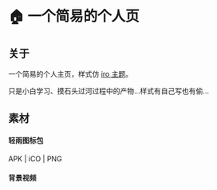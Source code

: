 
# 🏠 一个简易的个人页

## 关于
一个简易的个人主页，样式仿 [iro 主题](https://iro.tw/)。

只是小白学习、摸石头过河过程中的产物...样式有自己写也有偷...
## 素材


#### 轻雨图标包
APK |  iCO  | PNG

#### 背景视频
